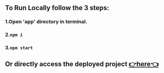 ## To Run Locally follow the 3 steps:
### 1.Open 'app' directory in terminal.
### 2.`npm i`
### 3.`npm start`

## Or directly access the deployed project  [👉here👈](https://duplicateremover.netlify.app/)
